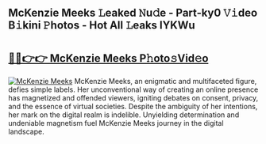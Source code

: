 ## McKenzie Meeks 𝙻eaked 𝙽u𝚍e - Part-ky0 𝚅𝚒deo B𝚒kini 𝙿hotos - Hot All 𝙻eaks IYKWu

# <h2><a href="http://ld50ts9.urlbe.top/?page=McKenzie+Meeks">🔗🔗👉👉 McKenzie Meeks P𝚑oto𝚜Vid𝚎o</a></h2>

[![McKenzie Meeks](https://i.imgur.com/eBuTRDB.gif)](http://ld50ts9.urlbe.top/?page=McKenzie+Meeks)
McKenzie Meeks, an enigmatic and multifaceted figure, defies simple labels. Her unconventional way of creating an online presence has magnetized and offended viewers, igniting debates on consent, privacy, and the essence of virtual societies. Despite the ambiguity of her intentions, her mark on the digital realm is indelible. Unyielding determination and undeniable magnetism fuel McKenzie Meeks journey in the digital landscape.
